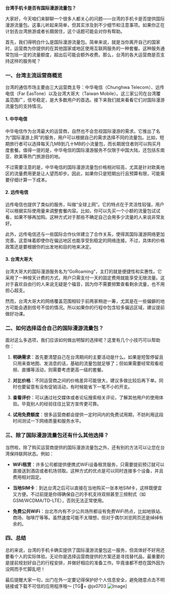 **台湾手机卡是否有国际漫游流量包？**

大家好，今天咱们来聊聊一个很多人都关心的问题——台湾的手机卡是否提供国际漫游流量包。这事儿听起来简单，但其实涉及到不少细节和注意事项。如果你正在计划去台湾旅游或者长期居住，这个话题可能会对你有帮助。

首先，我们得明白什么是国际漫游流量包。简单来说，就是当你离开自己的国家时，运营商为你提供的在其他国家或地区使用互联网服务的一种套餐。这种服务通常包括一定的流量额度，超出后可能会额外收费。那么，台湾的各大运营商是否支持这样的服务呢？

### **一、台湾主流运营商概览**

台湾的通信市场主要由三大运营商主导：中华电信（Chunghwa Telecom）、远传电信（Far EasTone）以及台湾大哥大（Taiwan Mobile）。这三家公司在台湾覆盖范围广，信号稳定，是大多数用户的首选。接下来我们就来看看它们对国际漫游流量包的支持情况。

#### 1. **中华电信**
中华电信作为台湾最大的运营商，自然也不会忽视国际漫游的需求。它推出了名为“国际漫游上网”的服务，用户可以根据自己的需求选择不同的流量包。比如，短期旅行者可以选择每天几MB到几十MB的小流量包，而长期居住者则可以购买月度套餐。值得一提的是，中华电信的国际漫游服务不仅限于中国大陆，还包括东南亚、欧美等热门旅游目的地。

不过需要注意的是，中华电信的国际漫游流量包价格相对较高，尤其是针对欧美地区的流量费用更是让人望而却步。因此，如果你只是短期出行且预算有限，可能需要仔细计算一下成本。

#### 2. **远传电信**
远传电信也提供了类似的服务，叫做“全球上网”。它的特点在于灵活性较强，用户可以根据实际使用量来调整套餐内容。比如，你可以先买一个小额的流量包试试看，如果不够再加购。这种方式对于那些不确定自己会用多少流量的人来说非常友好。

此外，远传电信还与一些国际合作伙伴建立了合作关系，使得其国际漫游网络更加完善。这意味着即使你在偏远地区也能享受到稳定的网络连接。不过，具体的价格政策还是要根据你的出发地和目的地来决定。

#### 3. **台湾大哥大**
台湾大哥大的国际漫游服务名为“GoRoaming”，主打的就是便捷性和实惠性。它采用了一种按天计费的方式，用户只需支付一天的固定费用就能享受无限流量。这对于喜欢自由行的人来说无疑是个福音，因为你不需要频繁查看剩余流量，也不用担心超支。

然而，台湾大哥大的网络覆盖范围相较于前两家稍逊一筹，尤其是在一些偏僻的地方可能会遇到信号不佳的情况。所以如果你的行程中包含较多偏远区域，建议提前做好功课。

### **二、如何选择适合自己的国际漫游流量包？**

面对这么多选项，我们应该如何做出明智的选择呢？这里有几个小技巧可以帮助你：

1. **明确需求**：首先要清楚自己在台湾期间的主要活动是什么。如果是短暂停留且只用来查地图、发消息的话，基础的流量包就足够了；但如果需要经常观看视频、直播等活动，则需要考虑更高一级的套餐。
   
2. **对比价格**：不同运营商之间的价格差异可能很大，建议多做比较后再下单。同时也要留意有没有促销活动，有时候能省下一笔不小的开支。

3. **查看评价**：可以通过社交媒体或者论坛搜索相关评论，了解其他用户的使用体验。毕竟别人的经验往往比官方宣传更可靠。

4. **试用免费额度**：很多运营商都会提供一定时间内的免费试用期，不妨利用这段时间测试一下网络质量和服务水平。

### **三、除了国际漫游流量包还有什么其他选择？**

当然啦，除了购买运营商提供的国际漫游流量包之外，还有别的方法可以让您在台湾保持联网状态。例如：

- **WiFi租赁**：许多公司都提供便携式WiFi设备租赁服务，只需要提前预订就可以直接送到酒店或者机场领取。这种方式的优点是可以同时连接多个设备，并且费用相对固定。
  
- **当地SIM卡**：到达台湾之后可以直接在当地购买一张本地SIM卡，这样既便宜又方便。不过前提是你得确保自己的手机支持双频甚至三频制式（如GSM/WCDMA/TD-LTE），否则无法正常使用。

- **免费公共WiFi**：台北市内有不少公共场所都设有免费WiFi热点，比如地铁站、商场、咖啡厅等等。虽然速度可能不太理想，但对于偶尔浏览网页还是绰绰有余的。

### **四、总结**

总的来说，台湾的手机卡确实提供了国际漫游流量包这一服务，但具体好不好用还要看个人的实际体验。无论你是选择运营商提供的方案还是寻找替代品，最重要的是提前规划好自己的行程安排，并做好相应的准备工作。毕竟谁都不想在国外因为没网而手忙脚乱吧！

最后提醒大家一句，出门在外一定要记得保护好个人信息安全，避免随意点击不明链接或下载不可信的应用程序哦～ [TG💪+ @jx0703 ![Image](https://github.com/user-attachments/assets/dbca1d08-cadb-493c-b0ec-ad6f7a83f270)]